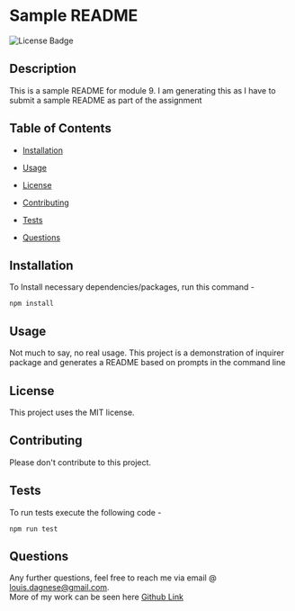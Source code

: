 # Sample README
![License Badge](https://img.shields.io/badge/license=MIT-green.svg)

## Description  

This is a sample README for module 9. I am generating this as I have to submit a sample README as part of the assignment

## Table of Contents  

* [Installation](#installation)

* [Usage](#usage)

* [License](#license)

* [Contributing](#contributing)

* [Tests](#tests)

* [Questions](#questions)

## Installation 

To Install necessary dependencies/packages, run this command - 
```
npm install
```

## Usage

Not much to say, no real usage. This project is a demonstration of inquirer package and generates a README based on prompts in the command line
## License  
  This project uses the MIT license.

## Contributing

Please don't contribute to this project.

## Tests

To run tests execute the following code - 
```
npm run test
```

## Questions

Any further questions, feel free to reach me via email @ louis.dagnese@gmail.com.  
More of my work can be seen here [Github Link](https://github.com/LDagnese/)

